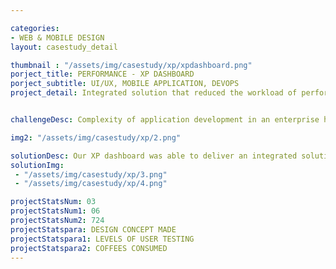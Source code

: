 ```yaml
---

categories:
- WEB & MOBILE DESIGN
layout: casestudy_detail

thumbnail : "/assets/img/casestudy/xp/xpdashboard.png"
porject_title: PERFORMANCE - XP DASHBOARD
porject_subtitle: UI/UX, MOBILE APPLICATION, DEVOPS
project_detail: Integrated solution that reduced the workload of performance engineers and improved their efficiency in operations.


challengeDesc: Complexity of application development in an enterprise has grown significantly and it is only set to get worse as companies grow. Our client, one of the largest enterprise technology companies in the world and leader in supply chain management are currently running a hybrid enterprise – a result of heterogeneous target customer audience, diverse support functionality and business processes. The biggest challenges of our client were the lack of access to quick, intuitive and meaningful insights, Lack of actionable intelligence and the lack of workflow automation.

img2: "/assets/img/casestudy/xp/2.png"

solutionDesc: Our XP dashboard was able to deliver an integrated solution that reduced the workload of performance engineers and improved their efficiency in operations along with Faster feedback loops to the development teams increasing the time to market new features. XP was able to provide powerful visualization of the solution enabling the performance engineers to focus on the complex issues which needs more attention and detailing rather than dwell on trivial issues.
solutionImg: 
 - "/assets/img/casestudy/xp/3.png"
 - "/assets/img/casestudy/xp/4.png"

projectStatsNum: 03
projectStatsNum1: 06
projectStatsNum2: 724
projectStatspara: DESIGN CONCEPT MADE
projectStatspara1: LEVELS OF USER TESTING
projectStatspara2: COFFEES CONSUMED
---
```


